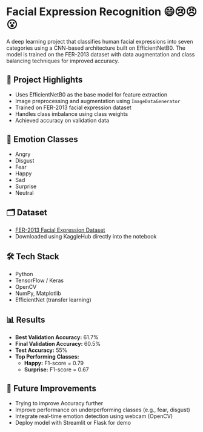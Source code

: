 # Facial Expression Recognition 😄😢😠😮

A deep learning project that classifies human facial expressions into seven categories using a CNN-based architecture built on EfficientNetB0. The model is trained on the FER-2013 dataset with data augmentation and class balancing techniques for improved accuracy.

## 📌 Project Highlights

- Uses EfficientNetB0 as the base model for feature extraction
- Image preprocessing and augmentation using `ImageDataGenerator`
- Trained on FER-2013 facial expression dataset
- Handles class imbalance using class weights
- Achieved  accuracy on validation data

## 🧠 Emotion Classes

- Angry  
- Disgust  
- Fear  
- Happy  
- Sad  
- Surprise  
- Neutral  

## 🗂️ Dataset

- [FER-2013 Facial Expression Dataset](https://www.kaggle.com/datasets/jonathanoheix/face-expression-recognition-dataset)
- Downloaded using KaggleHub directly into the notebook

## 🛠️ Tech Stack

- Python
- TensorFlow / Keras
- OpenCV
- NumPy, Matplotlib
- EfficientNet (transfer learning)

## 📊 Results
- **Best Validation Accuracy:** 61.7%
- **Final Validation Accuracy:** 60.5%
- **Test Accuracy:** 55%
- **Top Performing Classes:**  
  - **Happy:** F1-score = 0.79  
  - **Surprise:** F1-score = 0.67  

## 📌 Future Improvements
- Trying to improve Accuracy further
- Improve performance on underperforming classes (e.g., fear, disgust)
- Integrate real-time emotion detection using webcam (OpenCV)
- Deploy model with Streamlit or Flask for demo

